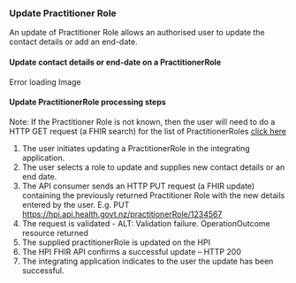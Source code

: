 


### Update Practitioner Role 

An update of Practitioner Role allows an authorised user to update the contact details or add an end-date.

#### Update contact details or end-date on a PractitionerRole 

Error loading Image

#### Update PractitionerRole processing steps

Note: If the Practitioner Role is not known, then the user will need to do a HTTP GET request (a FHIR search) for the list of PractitionerRoles [click here]()

1.	The user initiates updating a PractitionerRole in the integrating application.
2.	The user selects a role to update and supplies new contact details or an end date.
3.	The API consumer sends an HTTP PUT request (a FHIR update) containing the previously returned Practitioner Role with the new details entered by the user. E.g. PUT https://hpi.api.health.govt.nz/practitionerRole/1234567
4.	The request is validated - ALT: Validation failure. OperationOutcome resource returned
5.	The supplied practitionerRole is updated on the HPI
6.	The HPI FHIR API confirms a successful update – HTTP 200
7.	The integrating application indicates to the user the update has been successful.
